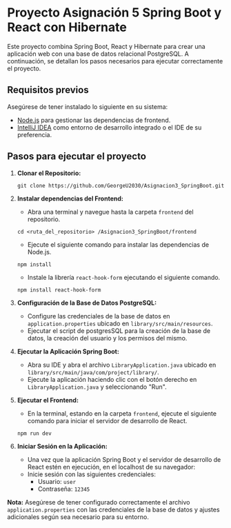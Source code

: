 # Proyecto Asignación 5 Spring Boot y React con Hibernate

Este proyecto combina Spring Boot, React y Hibernate para crear una aplicación web con una base de datos relacional PostgreSQL. A continuación, se detallan los pasos necesarios para ejecutar correctamente el proyecto.

## Requisitos previos
Asegúrese de tener instalado lo siguiente en su sistema:

- [Node.js](https://nodejs.org/es/) para gestionar las dependencias de frontend.
- [IntelliJ IDEA](https://www.jetbrains.com/idea/) como entorno de desarrollo integrado o el IDE de su preferencia.

## Pasos para ejecutar el proyecto

1. **Clonar el Repositorio:**
   ```
   git clone https://github.com/GeorgeU2030/Asignacion3_SpringBoot.git
   ```

2. **Instalar dependencias del Frontend:**
   - Abra una terminal y navegue hasta la carpeta `frontend` del repositorio.
   ```
   cd <ruta_del_repositorio> /Asignacion3_SpringBoot/frontend
   ```
   - Ejecute el siguiente comando para instalar las dependencias de Node.js.
   ```
   npm install
   ```
   - Instale la librería `react-hook-form` ejecutando el siguiente comando.
   ```
   npm install react-hook-form
   ```

3. **Configuración de la Base de Datos PostgreSQL:**
   - Configure las credenciales de la base de datos en `application.properties` ubicado en `library/src/main/resources`.
   - Ejecutar el script de postgresSQL para la creación de la base de datos, la creación del usuario y los permisos del mismo.

4. **Ejecutar la Aplicación Spring Boot:**
   - Abra su IDE y abra el archivo `LibraryApplication.java` ubicado en `library/src/main/java/com/project/library/`.
   - Ejecute la aplicación haciendo clic con el botón derecho en `LibraryApplication.java` y seleccionando "Run".

5. **Ejecutar el Frontend:**
   - En la terminal, estando en la carpeta `frontend`, ejecute el siguiente comando para iniciar el servidor de desarrollo de React.
   ```
   npm run dev
   ```

6. **Iniciar Sesión en la Aplicación:**
   - Una vez que la aplicación Spring Boot y el servidor de desarrollo de React estén en ejecución, en el localhost de su navegador:
   - Inicie sesión con las siguientes credenciales: 
     - Usuario: `user`
     - Contraseña: `12345`

**Nota:** Asegúrese de tener configurado correctamente el archivo `application.properties` con las credenciales de la base de datos y ajustes adicionales según sea necesario para su entorno.
